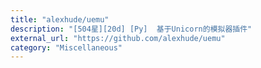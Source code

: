 ```yaml
---
title: "alexhude/uemu"
description: "[504星][20d] [Py]  基于Unicorn的模拟器插件"
external_url: "https://github.com/alexhude/uemu"
category: "Miscellaneous"
---
```

